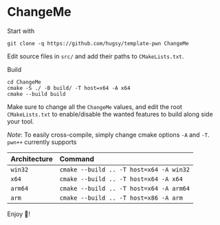 # ChangeMe

Start with

```compile
git clone -q https://github.com/hugsy/template-pwn ChangeMe
```

Edit source files in `src/` and add their paths to `CMakeLists.txt`.

Build

```console
cd ChangeMe
cmake -S ./ -B build/ -T host=x64 -A x64
cmake --build build
```

Make sure to change all the `ChangeMe` values, and edit the root `CMakeLists.txt` to enable/disable the wanted features to build along side your tool.

_Note_: To easily cross-compile, simply change cmake options `-A` and `-T`. `pwn++` currently supports 

| Architecture | Command |
|:-------------|:---------|
| `win32` | `cmake --build .. -T host=x64 -A win32` |
| `x64` | `cmake --build .. -T host=x64 -A x64` |
| `arm64` | `cmake --build .. -T host=x64 -A arm64` |
| `arm` | `cmake --build .. -T host=x86 -A arm` |

Enjoy 🍻!
